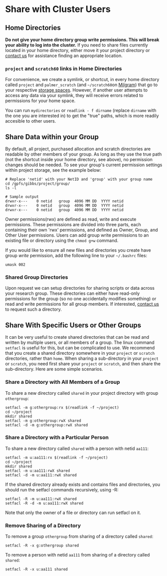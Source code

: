# Share with Cluster Users

## Home Directories

**Do not give your home directory group write permissions. This will break your ability to log into the cluster.**  If you need to share files currently located in your home directory, either move it your project directory or [contact us](/#get-help) for assistance finding an appropriate location.

### `project` and `scratch60` links in Home Directories

For convenience, we create a symlink, or shortcut, in every home directory called `project` and `palmer_scratch` (and `~/scratch60`on [Milgram](/clusters/milgram)) that go to your respective [storage spaces](/data/hpc-storage). However, if another user attempts to access any data via your symlink, they will receive errors related to permissions for your home space.

You can run `mydirectories` or `readlink - f dirname` (replace `dirname` with the one you are interested in) to get the "true" paths, which is more readily accesible to other users.

## Share Data within your Group

By default, all project, purchased allocation and scratch directories are readable by other members of your group. As long as they use the true path (not the shortcut inside your home directory, see above), no permission changes should be needed. To see your group's current permission settings within project storage, see the example below:

```
# Replace 'netid' with your NetID and 'group' with your group name
cd /gpfs/gibbs/project/group/
ls -l

# Sample output
drwxr-x---    0 netid   group  4096 MM DD  YYYY netid
drwxr-x---    0 netid   group  4096 MM DD  YYYY netid
drwxr-x---    0 netid   group  4096 MM DD  YYYY netid
```

Owner permissions(rwx) are defined as read, write and execute permissions. These permissions are divided into three parts, each containing their own 'rwx' permissions, and defined as Owner, Group, and Other User permissions. Users can add group write permissions to an existing file or directory using the `chmod g+w` command.

If you would like to ensure all new files and directories you create have group *write* permission, add the following line to your `~/.bashrc` files:

```
umask 002
```

### Shared Group Directories

Upon request we can setup directories for sharing scripts or data across your research group. These directories can either have read-only permissions for the group (so no one accidentally modifies something) or read and write permissions for all group members. If interested, [contact us](/#get-help) to request such a directory.

## Share With Specific Users or Other Groups

It can be very useful to create shared directories that can be read and written by multiple users, or all members of a group. The linux command `setfacl` is useful for this, but can be complicated to use. We recommend that you create a shared directory somewhere in your `project` or `scratch` directories, rather than `home`. When sharing a sub-directory in your `project` or `scratch`, you need first share your `project` or `scratch`, and then share the sub-directory. Here are some simple scenarios.
    

### Share a Directory with All Members of a Group

To share a new directory called `shared` in your project directory with group `othergroup`:

```
setfacl -m g:othergroup:rx $(readlink -f ~/project)
cd ~/project
mkdir shared
setfacl -m g:othergroup:rwX shared
setfacl -d -m g:othergroup:rwX shared
```

### Share a Directory with a Particular Person

To share a new directory called `shared` with a person with netid `aa111`:

```
setfacl -m u:aa111:rx $(readlink -f ~/project)
cd ~/project
mkdir shared
setfacl -m u:aa111:rwX shared
setfacl -d -m u:aa111:rwX shared
```

If the shared directory already exists and contains files and directories, you should run the setfacl commands recursively, using -R:

```
setfacl -R -m u:aa111:rwX shared
setfacl -R -d -m u:aa111:rwX shared
```

Note that only the owner of a file or directory can run setfacl on it.

### Remove Sharing of a Directory

To remove a group `othergroup` from sharing of a directory called `shared`:

```
setfacl -R -x g:othergroup shared
```

To remove a person with netid `aa111` from sharing of a directory called `shared`:

```
setfacl -R -x u:aa111 shared
```
